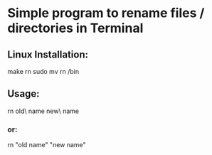 # Simple program to rename files / directories in Terminal


## Linux Installation:

make rn
sudo mv rn /bin

## Usage:

rn old\ name new\ name

### or:

rn "old name" "new name"
